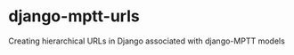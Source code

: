 django-mptt-urls
================

Creating hierarchical URLs in Django associated with django-MPTT models
